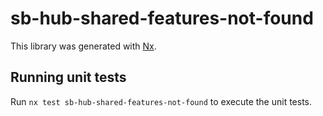# sb-hub-shared-features-not-found

This library was generated with [Nx](https://nx.dev).

## Running unit tests

Run `nx test sb-hub-shared-features-not-found` to execute the unit tests.
